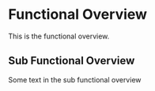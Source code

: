 # Functional Overview


This is the functional overview.

## Sub Functional Overview

Some text in the sub functional overview
